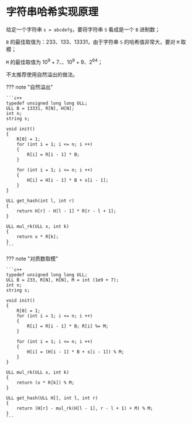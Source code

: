 # 字符串哈希实现原理

给定一个字符串 `s = abcdefg`，要将字符串 `S` 看成是一个 `B` 进制数；

`B` 的最佳取值为：$233、133、13331$，由于字符串 `S` 的哈希值非常大，要对 `M` 取模；

`M` 的最佳取值为 $10 ^ 9 + 7、、10 ^ 9 + 9、2 ^ 64$；

不太推荐使用自然溢出的做法。

??? note "自然溢出"

    ```c++
    typedef unsigned long long ULL;
    ULL B = 13331, R[N], H[N];
    int n;
    string s;

    void init()
    {
        R[0] = 1;
        for (int i = 1; i <= n; i ++)
        {
            R[i] = R[i - 1] * B;
        }

        for (int i = 1; i <= n; i ++)
        {
            H[i] = H[i - 1] * B + s[i - 1];
        }
    }

    ULL get_hash(int l, int r)
    {
        return H[r] - H[l - 1] * R[r - l + 1];
    }

    ULL mul_rk(ULL x, int k)
    {
        return x * R[k];
    }
    ```

??? note "对质数取模"

    ```c++
    typedef unsigned long long ULL;
    ULL B = 233, R[N], H[N], M = int (1e9 + 7);
    int n;
    string s;

    void init()
    {
        R[0] = 1;
        for (int i = 1; i <= n; i ++)
        {
            R[i] = R[i - 1] * B; R[i] %= M;
        }

        for (int i = 1; i <= n; i ++)
        {
            H[i] = (H[i - 1] * B + s[i - 1]) % M;
        }
    }

    ULL mul_rk(ULL x, int k)
    {
        return (x * R[k]) % M;
    }

    ULL get_hash(ULL H[], int l, int r)
    {
        return (H[r] - mul_rk(H[l - 1], r - l + 1) + M) % M;
    }
    ```